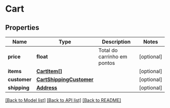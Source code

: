 # Cart

## Properties
Name | Type | Description | Notes
------------ | ------------- | ------------- | -------------
**price** | **float** | Total do carrinho em pontos | [optional] 
**items** | [**CartItem[]**](CartItem.md) |  | [optional] 
**customer** | [**CartShippingCustomer**](CartShippingCustomer.md) |  | [optional] 
**shipping** | [**Address**](Address.md) |  | [optional] 

[[Back to Model list]](../README.md#documentation-for-models) [[Back to API list]](../README.md#documentation-for-api-endpoints) [[Back to README]](../README.md)



